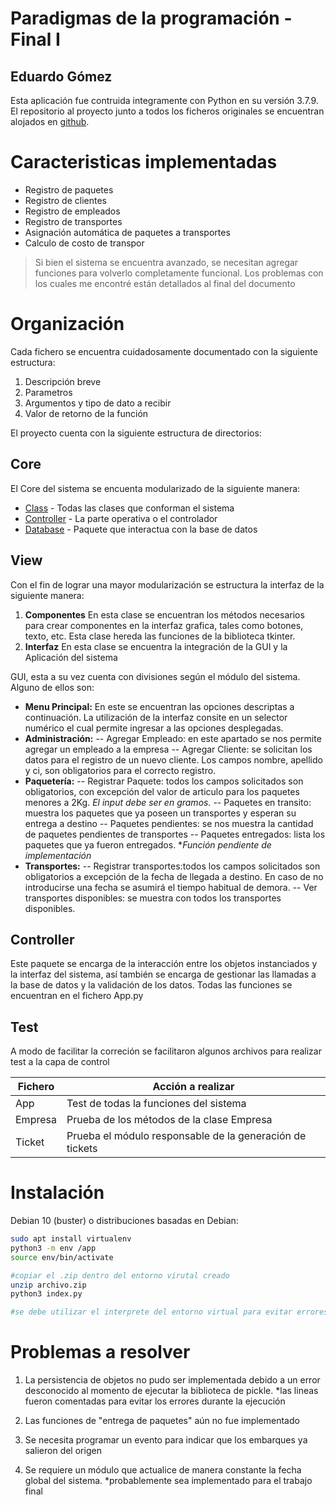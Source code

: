 # Paradigmas de la programación - Final I
## Eduardo Gómez



Esta aplicación fue contruida integramente con Python en su versión 3.7.9.
El repositorio al proyecto junto a todos los ficheros originales se encuentran alojados
en [github].


# **Caracteristicas implementadas**

- Registro de paquetes
- Registro de clientes
- Registro de empleados
- Registro de transportes
- Asignación automática de paquetes a transportes
- Calculo de costo de transpor  



> Si bien el sistema se encuentra avanzado, se necesitan agregar
> funciones para volverlo completamente funcional. Los problemas 
> con los cuales me encontré están detallados al final del documento


# **Organización**
Cada fichero se encuentra cuidadosamente documentado con la siguiente estructura:
1. Descripción breve
2. Parametros
3. Argumentos y tipo de dato a recibir
4. Valor de retorno de la función


El proyecto cuenta con la siguiente estructura de directorios:

## Core

El Core del sistema se encuenta modularizado de la siguiente manera:

- [Class] - Todas las clases que conforman el sistema
- [Controller] - La parte operativa o el controlador
- [Database] - Paquete que interactua con la base de datos

## View
Con el fin de lograr una mayor modularización se estructura la interfaz de la siguiente manera:
1. **Componentes**
En esta clase se encuentran los métodos necesarios para crear componentes en la interfaz grafica, tales como
botones, texto, etc. Esta clase hereda las funciones de la biblioteca tkinter.
2. **Interfaz**
En esta clase se encuentra la integración de la GUI y la Aplicación del sistema

GUI, esta a su vez cuenta con divisiones según el módulo
del sistema. Alguno de ellos son:
- **Menu Principal:**
En este se encuentran las opciones descriptas a continuación. La utilización de
la interfaz consite en un selector numérico el cual permite ingresar a las opciones
desplegadas. 
- **Administración:**
-- Agregar Empleado: en este apartado se nos permite agregar un empleado a la empresa
-- Agregar Cliente: se solicitan los datos para el registro de un nuevo cliente. Los campos
nombre, apellido y ci, son obligatorios para el correcto registro.
- **Paquetería:**
-- Registrar Paquete: todos los campos solicitados son obligatorios, con excepción del valor de
articulo para los paquetes menores a 2Kg.  *El input debe ser en gramos.*
-- Paquetes en transito: muestra los paquetes que ya poseen un transportes y esperan su entrega a destino
-- Paquetes pendientes: se nos muestra la cantidad de paquetes pendientes de transportes
-- Paquetes entregados: lista los paquetes que ya fueron entregados. **Función pendiente de implementación*
- **Transportes:**
-- Registrar transportes:todos los campos solicitados son obligatorios a excepción de la 
fecha de llegada a destino. En caso de no introducirse una fecha se asumirá el tiempo habitual de demora.
-- Ver transportes disponibles: se muestra con todos los transportes disponibles.

## Controller
Este paquete se encarga de la interacción entre los objetos instanciados y la interfaz del sistema,
así también se encarga de gestionar las llamadas a la base de datos y la validación de los datos. Todas 
las funciones se encuentran en el fichero App.py

## Test

A modo de facilitar la correción se facilitaron algunos archivos para realizar test a la capa de control

| Fichero | Acción a realizar |
| ------ | ------ |
| App | Test de todas la funciones del sistema |
| Empresa | Prueba de los métodos de la clase Empresa |
| Ticket | Prueba el módulo responsable de la generación de tickets |



# Instalación

Debian 10 (buster) o distribuciones basadas en Debian:
```sh
sudo apt install virtualenv
python3 -m env /app
source env/bin/activate

#copiar el .zip dentro del entorno virutal creado
unzip archivo.zip
python3 index.py

#se debe utilizar el interprete del entorno virtual para evitar errores de importación
```

# Problemas a resolver
1. La persistencia de objetos no pudo ser implementada debido a un error desconocido al momento de ejecutar la biblioteca de pickle. *las lineas fueron comentadas para evitar los errores durante la ejecución 
2. Las funciones de "entrega de paquetes" aún no fue implementado
3. Se necesita programar un evento para indicar que los embarques ya salieron del origen 
4. Se requiere un módulo que actualice de manera constante la fecha global del sistema. *probablemente sea implementado para el trabajo final




   [github]: <https://github.com/educardenas97/paradigmas/tree/master/parcial2/app/>
   [Class]: <https://github.com/educardenas97/paradigmas/tree/master/parcial2/app/Core/Class>
   [Controller]:<https://github.com/educardenas97/paradigmas/tree/master/parcial2/app/Core/>
   [Database]: <https://github.com/educardenas97/paradigmas/tree/master/parcial2/app/Core/>
